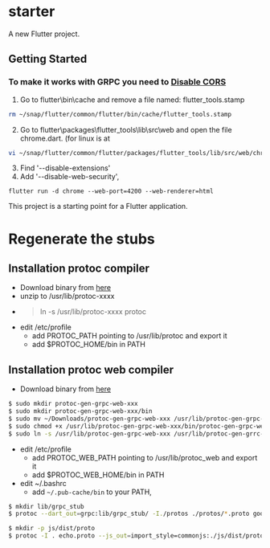 # starter

A new Flutter project.

## Getting Started

### To make it works with GRPC you need to [Disable CORS](https://stackoverflow.com/questions/65630743/how-to-solve-flutter-web-api-cors-error-only-with-dart-code)
1. Go to flutter\bin\cache and remove a file named: flutter_tools.stamp
```sh
rm ~/snap/flutter/common/flutter/bin/cache/flutter_tools.stamp
```
2. Go to flutter\packages\flutter_tools\lib\src\web and open the file chrome.dart. (for linux is at
```sh
vi ~/snap/flutter/common/flutter/packages/flutter_tools/lib/src/web/chrome.dart
```
3. Find '--disable-extensions'
4. Add '--disable-web-security',

```
flutter run -d chrome --web-port=4200 --web-renderer=html
```

This project is a starting point for a Flutter application.

# Regenerate the stubs
## Installation protoc compiler
* Download binary from [here](https://github.com/protocolbuffers/protobuf/releases)
* unzip to /usr/lib/protoc-xxxx
* > ln -s /usr/lib/protoc-xxxx protoc
* edit /etc/profile
    * add PROTOC_PATH pointing to /usr/lib/protoc and export it
    * add $PROTOC_HOME/bin in PATH
## Installation protoc web compiler
* Download binary from [here](https://github.com/grpc/grpc-web/releases)

```sh
$ sudo mkdir protoc-gen-grpc-web-xxx
$ sudo mkdir protoc-gen-grpc-web-xxx/bin
$ sudo mv ~/Downloads/protoc-gen-grpc-web-xxx /usr/lib/protoc-gen-grpc-web-xxx/bin/protoc-gen-grpc-web
$ sudo chmod +x /usr/lib/protoc-gen-grpc-web-xxx/bin/protoc-gen-grpc-web-xxx
$ sudo ln -s /usr/lib/protoc-gen-grpc-web-xxx /usr/lib/protoc-gen-grrc-web
```

* edit /etc/profile
    * add PROTOC_WEB_PATH pointing to /usr/lib/protoc_web and export it
    * add $PROTOC_WEB_HOME/bin in PATH
* edit ~/.bashrc
    * add `~/.pub-cache/bin` to your PATH,

```sh
$ mkdir lib/grpc_stub
$ protoc --dart_out=grpc:lib/grpc_stub/ -I./protos ./protos/*.proto google/protobuf/timestamp.proto
```

```sh
$ mkdir -p js/dist/proto
$ protoc -I . echo.proto --js_out=import_style=commonjs:./js/dist/proto --grpc-web_out=import_style=commonjs,mode=grpcwebtext:./js/dist/proto
```

